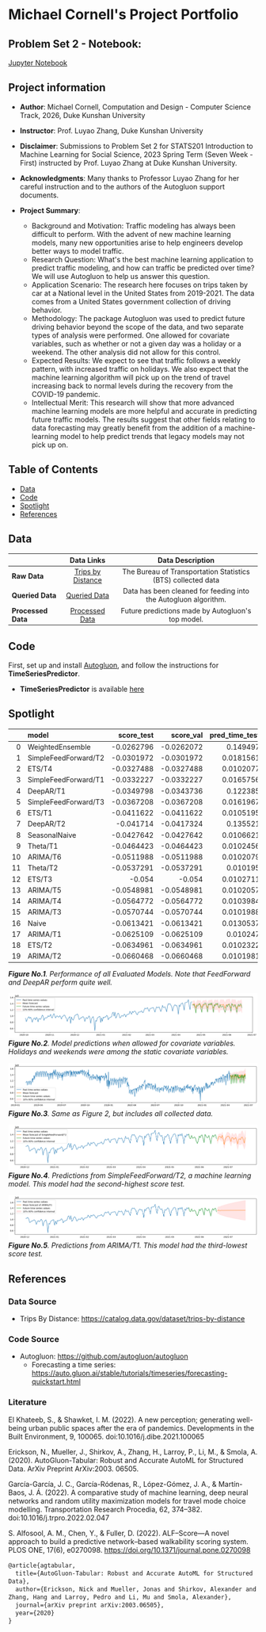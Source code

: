 # Michael Cornell's Project Portfolio

## Problem Set 2 - Notebook:

[Jupyter Notebook](https://github.com/Rising-Stars-by-Sunshine/stats201-PS2-MichaelCornell/blob/main/code/autogluonTrafficModelPredictor.ipynb)

## Project information
- **Author**: Michael Cornell, Computation and Design - Computer Science Track, 2026, Duke Kunshan University
- **Instructor**: Prof. Luyao Zhang, Duke Kunshan University
- **Disclaimer**: Submissions to Problem Set 2 for STATS201 Introduction to Machine Learning for Social Science, 2023 Spring Term (Seven Week - First) instructed by Prof. Luyao Zhang at Duke Kunshan University.
- **Acknowledgments**: 
Many thanks to Professor Luyao Zhang for her careful instruction and to the authors of the Autogluon support documents.

- **Project Summary**: 
  - Background and Motivation: Traffic modeling has always been difficult to perform. With the advent of new machine learning models, many new opportunities arise to help engineers develop better ways to model traffic. 
  - Research Question: What's the best machine learning application to predict traffic modeling, and how can traffic be predicted over time? We will use Autogluon to help us answer this question.
  - Application Scenario: The research here focuses on trips taken by car at a National level in the United States from 2019-2021. The data comes from a United States government collection of driving behavior.
  - Methodology: The package Autogluon was used to predict future driving behavior beyond the scope of the data, and two separate types of analysis were performed. One allowed for covariate variables, such as whether or not a given day was a holiday or a weekend. The other analysis did not allow for this control.
  - Expected Results: We expect to see that traffic follows a weekly pattern, with increased traffic on holidays. We also expect that the machine learning algorithm will pick up on the trend of travel increasing back to normal levels during the recovery from the COVID-19 pandemic.
  - Intellectual Merit: This research will show that more advanced machine learning models are more helpful and accurate in predicting future traffic models. The results suggest that other fields relating to data forecasting may greatly benefit from the addition of a machine-learning model to help predict trends that legacy models may not pick up on.

## Table of Contents
- [Data](https://github.com/Rising-Stars-by-Sunshine/stats201-PS2-MichaelCornell#data)
- [Code](https://github.com/Rising-Stars-by-Sunshine/stats201-PS2-MichaelCornell#code)
- [Spotlight](https://github.com/Rising-Stars-by-Sunshine/stats201-PS2-MichaelCornell#spotlight)
- [References](https://github.com/Rising-Stars-by-Sunshine/stats201-PS2-MichaelCornell#references)



## Data
<div class="table-wrapper" markdown="block">

|                    |                                                    **Data Links**                                                              |                       **Data Description**                                      |
|--------------------|:------------------------------------------------------------------------------------------------------------------------------:|:-------------------------------------------------------------------------------:|
| **Raw Data**       | [Trips by Distance](https://catalog.data.gov/dataset/trips-by-distance)                                                      | The Bureau of Transportation Statistics (BTS) collected data |
| **Queried Data**   | [Queried Data](https://github.com/Rising-Stars-by-Sunshine/stats201-PS2-MichaelCornell/blob/main/data/Queried_Data)   | Data has been cleaned for feeding into the Autogluon algorithm.            |
| **Processed Data** | [Processed Data](https://github.com/Rising-Stars-by-Sunshine/stats201-PS2-MichaelCornell/tree/main/data/Processed_Data)        | Future predictions made by Autogluon's top model. |

</div>

## Code
First, set up and install [Autogluon](https://github.com/autogluon/autogluon#example), and follow the instructions for **TimeSeriesPredictor**.
- **TimeSeriesPredictor** is available [here](https://github.com/Rising-Stars-by-Sunshine/stats201-PS2-MichaelCornell/blob/main/code/autogluonTrafficModelPredictor.ipynb)

## Spotlight

|    | model                |   score_test |   score_val |   pred_time_test |   pred_time_val |   fit_time_marginal |   fit_order |
|---:|:---------------------|-------------:|------------:|-----------------:|----------------:|--------------------:|------------:|
|  0 | WeightedEnsemble     |   -0.0262796 |  -0.0262072 |        0.149497  |       0.151515  |         6.32498     |          20 |
|  1 | SimpleFeedForward/T2 |   -0.0301972 |  -0.0301972 |        0.0181561 |       0.0157161 |        37.4345      |          18 |
|  2 | ETS/T4               |   -0.0327488 |  -0.0327488 |        0.0102077 |       0.0749049 |         0.000177383 |           6 |
|  3 | SimpleFeedForward/T1 |   -0.0332227 |  -0.0332227 |        0.0165756 |       0.0163398 |        33.4099      |          17 |
|  4 | DeepAR/T1            |   -0.0349798 |  -0.0343736 |        0.122385  |       0.120849  |       363.592       |          15 |
|  5 | SimpleFeedForward/T3 |   -0.0367208 |  -0.0367208 |        0.0161967 |       0.0159767 |        34.2694      |          19 |
|  6 | ETS/T1               |   -0.0411622 |  -0.0411622 |        0.0105195 |       0.0864201 |         0.000215292 |           3 |
|  7 | DeepAR/T2            |   -0.041714  |  -0.0417324 |        0.135521  |       0.135799  |       430.265       |          16 |
|  8 | SeasonalNaive        |   -0.0427642 |  -0.0427642 |        0.0106621 |       2.82532   |         0.00245452  |           2 |
|  9 | Theta/T1             |   -0.0464423 |  -0.0464423 |        0.0102456 |       0.0998085 |         0.000169516 |           7 |
| 10 | ARIMA/T6             |   -0.0511988 |  -0.0511988 |        0.0102079 |       0.290755  |         0.00019145  |          14 |
| 11 | Theta/T2             |   -0.0537291 |  -0.0537291 |        0.010195  |       0.106301  |         0.000175238 |           8 |
| 12 | ETS/T3               |   -0.054     |  -0.054     |        0.0102711 |       0.0333762 |         0.00022006  |           5 |
| 13 | ARIMA/T5             |   -0.0548981 |  -0.0548981 |        0.0102057 |       0.146896  |         0.000212193 |          13 |
| 14 | ARIMA/T4             |   -0.0564772 |  -0.0564772 |        0.0103984 |       0.436915  |         0.000208855 |          12 |
| 15 | ARIMA/T3             |   -0.0570744 |  -0.0570744 |        0.0101988 |       0.279418  |         0.000211477 |          11 |
| 16 | Naive                |   -0.0613421 |  -0.0613421 |        0.0130537 |       3.09628   |         0.00106454  |           1 |
| 17 | ARIMA/T1             |   -0.0625109 |  -0.0625109 |        0.010247  |       0.101825  |         0.000183105 |           9 |
| 18 | ETS/T2               |   -0.0634961 |  -0.0634961 |        0.0102322 |       0.0420156 |         0.00022459  |           4 |
| 19 | ARIMA/T2             |   -0.0660468 |  -0.0660468 |        0.0101981 |       1.01988   |         0.000184059 |          10 |

***Figure No.1**. Performance of all Evaluated Models. Note that FeedForward and DeepAR perform quite well.* 

<img src="https://raw.githubusercontent.com/Rising-Stars-by-Sunshine/stats201-PS2-MichaelCornell/main/spotlight/figures/figure2.png" alt="Figure2"/><br/>
***Figure No.2**. Model predictions when allowed for covariate variables. Holidays and weekends were among the static covariate variables.*   


<img src="https://raw.githubusercontent.com/Rising-Stars-by-Sunshine/stats201-PS2-MichaelCornell/main/spotlight/figures/figure3.png" alt="Figure2"/><br/>
***Figure No.3**. Same as Figure 2, but includes all collected data.*


<img src="https://raw.githubusercontent.com/Rising-Stars-by-Sunshine/stats201-PS2-MichaelCornell/main/spotlight/figures/figure4.png" alt="Figure2"/><br/>
***Figure No.4**. Predictions from SimpleFeedForward/T2, a machine learning model. This model had the second-highest score test.*


<img src="https://raw.githubusercontent.com/Rising-Stars-by-Sunshine/stats201-PS2-MichaelCornell/main/spotlight/figures/figure5.png" alt="Figure2"/><br/>
***Figure No.5**. Predictions from ARIMA/T1. This model had the third-lowest score test.*


## References

### Data Source
- Trips By Distance: https://catalog.data.gov/dataset/trips-by-distance
### Code Source
- Autogluon: https://github.com/autogluon/autogluon
  - Forecasting a time series: https://auto.gluon.ai/stable/tutorials/timeseries/forecasting-quickstart.html
### Literature

El Khateeb, S., & Shawket, I. M. (2022). A new perception; generating well-being urban public spaces after the era of pandemics. Developments in the Built Environment, 9, 100065. doi:10.1016/j.dibe.2021.100065

Erickson, N., Mueller, J., Shirkov, A., Zhang, H., Larroy, P., Li, M., & Smola, A. (2020). AutoGluon-Tabular: Robust and Accurate AutoML for Structured Data. ArXiv Preprint ArXiv:2003. 06505.

García-García, J. C., García-Ródenas, R., López-Gómez, J. A., & Martín-Baos, J. Á. (2022). A comparative study of machine learning, deep neural networks and random utility maximization models for travel mode choice modelling. Transportation Research Procedia, 62, 374–382. doi:10.1016/j.trpro.2022.02.047

S. Alfosool, A. M., Chen, Y., & Fuller, D. (2022). ALF–Score—A novel approach to build a predictive network–based walkability scoring system. PLOS ONE, 17(6), e0270098. https://doi.org/10.1371/journal.pone.0270098

```
@article{agtabular,
  title={AutoGluon-Tabular: Robust and Accurate AutoML for Structured Data},
  author={Erickson, Nick and Mueller, Jonas and Shirkov, Alexander and Zhang, Hang and Larroy, Pedro and Li, Mu and Smola, Alexander},
  journal={arXiv preprint arXiv:2003.06505},
  year={2020}
}
```

